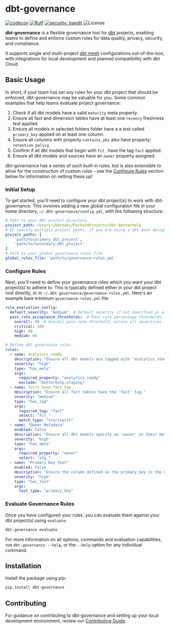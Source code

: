 # dbt-governance

[![codecov](https://codecov.io/github/jmbrooks/dbt-governance/graph/badge.svg?token=0TS3TU8L39)](https://codecov.io/github/jmbrooks/dbt-governance)
[![Ruff](https://img.shields.io/endpoint?url=https://raw.githubusercontent.com/astral-sh/ruff/main/assets/badge/v2.json)](https://github.com/astral-sh/ruff)
[![security: bandit](https://img.shields.io/badge/security-bandit-yellow.svg)](https://github.com/PyCQA/bandit)
![License](https://img.shields.io/github/license/jmbrooks/dbt-governance)

**dbt-governance** is a flexible governance tool for [dbt](https://www.getdbt.com/) projects, enabling teams to define and enforce custom
rules for data quality, privacy, security, and compliance.

It supports single and multi-project [dbt mesh](https://www.getdbt.com/product/dbt-mesh) configurations out-of-the-box, with integrations
for local development and planned compatibility with dbt Cloud.

## Basic Usage

In short, if your team has set any rules for your dbt project that should be enforced, dbt-governance may be valuable
for you. Some common examples that help teams evaluate project governance:

1. Check if all dbt models have a valid `maturity` meta property.
2. Ensure all fact and dimension tables have at least one `recency` freshness test applied.
3. Ensure all models in selected folders folder have a a test called `primary_key` applied on at least one column.
4. Ensure all columns with property `contains_phi` also have property: `retention_policy`.
5. Confirm if all dbt models that begin with `fct_` have the tag `fact` applied. 
6. Ensure all dbt models and sources have an `owner` property assigned.

dbt-governance has a series of such built-in rules, but is also extensible to allow for the construction of
custom rules - see the [Configure Rules](#configure-rules) section below for information on setting these up!

### Initial Setup

To get started, you'll need to configure your dbt project(s) to work with dbt-governance. This involves adding a new
global configuration file in your home directory, `~/.dbt-governance/config.yml`, with the following structure:

```yaml
# Path to your dbt project directory
project_path: /Users/jbbrooks/PycharmProjects/dbt-betterhelp
# Or specify multiple project paths, if you are using a dbt mesh design
project_paths: [
    'path/to/primary_dbt_project',
    'path/to/secondary_dbt_project'
]
# Path to your global governance rules file
global_rules_file: 'path/to/governance-rules.yml'
```

### Configure Rules

Next, you'll need to define your governance rules which you want your dbt project(s) to adhere to. This is typically
defined either in your dbt project root directly, or in `~/.dbt-governance/governance-rules.yml`. Here's an example
bare minimum `governance-rules.yml` file:

```yaml
rule_evaluation_config:
  default_severity: "medium"  # Default severity if not specified in a rule
  pass_rate_acceptance_thresholds:  # Pass rate percentage thresholds, by severity
    overall: 90  # Overall pass rate threshold, across all severities
    critical: 100
    high: 80
    medium: 60

# Define dbt governance rules
rules:
  - name: analytics_ready
    description: "Ensure all dbt models are tagged with 'analytics_ready'."
    severity: "high"
    type: "has_meta"
    args:
      required_property: "analytics_ready"
      exclude: "betterhelp.staging"
  - name: facts_have_fact_tag
    description: "Ensure all fact tables have the 'fact' tag."
    severity: "medium"
    type: "has_tag"
    args:
      required_tag: "fact"
      select: "fct_"
      match_type: "startswith"
  - name: "Owner Metadata"
    enabled: false
    description: "Ensure all dbt models specify an 'owner' in their meta property."
    severity: "high"
    type: "has_meta"
    args:
      required_property: "owner"
      select: "stg_"
  - name: "Primary Key Test"
    enabled: false
    description: "Ensure the column defined as the primary_key in the model's config has a unique test defined."
    severity: "high"
    type: "has_test"
    args:
      test_type: "primary_key"
```

### Evaluate Governance Rules

Once you have configured your rules, you can evaluate them against your dbt project(s) using `evaluate`:

```bash
dbt-governance evaluate
```

For more information on all options, commands and evaluation capabilities, run `dbt-governance --help`, or the `--help`
option for any individual command.

## Installation

Install the package using pip:

```bash
pip install dbt-governance
```

## Contributing

For guidance on contributing to dbt-governance and setting up your local development environment, review our
[Contributing Guide](CONTRIBUTING.md).
